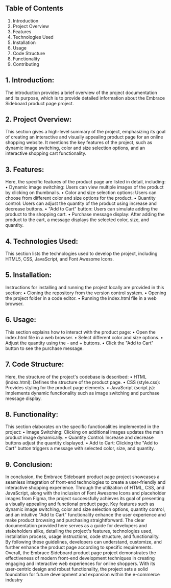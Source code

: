 ##  Table of Contents
   1. Introduction
   2. Project Overview
   3. Features
   4. Technologies Used
   5. Installation
   6. Usage
   7. Code Structure
   8. Functionality
   9. Contributing

## 1. Introduction:
The introduction provides a brief overview of the project documentation and its 
purpose, which is to provide detailed information about the Embrace Sideboard 
product page project.

## 2. Project Overview:
This section gives a high-level summary of the project, emphasizing its goal of 
creating an interactive and visually appealing product page for an online 
shopping website. It mentions the key features of the project, such as dynamic 
image switching, color and size selection options, and an interactive shopping 
cart functionality.

## 3. Features:
Here, the specific features of the product page are listed in detail, including:
  • Dynamic image switching: Users can view multiple images of the product 
    by clicking on thumbnails.
  • Color and size selection options: Users can choose from different color 
    and size options for the product.
  • Quantity control: Users can adjust the quantity of the product using 
    increase and decrease buttons.
  • "Add to Cart" button: Users can simulate adding the product to the 
    shopping cart.
  • Purchase message display: After adding the product to the cart, a 
    message displays the selected color, size, and quantity.

## 4. Technologies Used:
This section lists the technologies used to develop the project, including HTML5, 
CSS, JavaScript, and Font Awesome Icons.

## 5. Installation:
Instructions for installing and running the project locally are provided in this 
section:
  • Cloning the repository from the version control system.
  • Opening the project folder in a code editor.
  • Running the index.html file in a web browser.

## 6. Usage:
This section explains how to interact with the product page:
  • Open the index.html file in a web browser.
  • Select different color and size options.
  • Adjust the quantity using the - and + buttons.
  • Click the "Add to Cart" button to see the purchase message.

## 7. Code Structure:
Here, the structure of the project's codebase is described:
  • HTML (index.html): Defines the structure of the product page.
  • CSS (style.css): Provides styling for the product page elements.
  • JavaScript (script.js): Implements dynamic functionality such as image 
    switching and purchase message display.

## 8. Functionality:
This section elaborates on the specific functionalities implemented in the 
project:
  • Image Switching: Clicking on additional images updates the main product 
    image dynamically.
  • Quantity Control: Increase and decrease buttons adjust the quantity 
    displayed.
  • Add to Cart: Clicking the "Add to Cart" button triggers a message with 
    selected color, size, and quantity.
    
## 9. Conclusion:
In conclusion, the Embrace Sideboard product page project showcases a 
seamless integration of front-end technologies to create a user-friendly and 
interactive shopping experience. Through the utilization of HTML, CSS, and 
JavaScript, along with the inclusion of Font Awesome Icons and placeholder 
images from Figma, the project successfully achieves its goal of presenting a 
visually appealing and functional product page.
Key features such as dynamic image switching, color and size selection options, 
quantity control, and an intuitive "Add to Cart" functionality enhance the user 
experience and make product browsing and purchasing straightforward.
The clear documentation provided here serves as a guide for developers and 
stakeholders alike, detailing the project's features, technologies used, 
installation process, usage instructions, code structure, and functionality. By 
following these guidelines, developers can understand, customize, and further 
enhance the product page according to specific requirements.
Overall, the Embrace Sideboard product page project demonstrates the 
effectiveness of modern front-end development techniques in creating engaging 
and interactive web experiences for online shoppers. With its user-centric design 
and robust functionality, the project sets a solid foundation for future 
development and expansion within the e-commerce industry